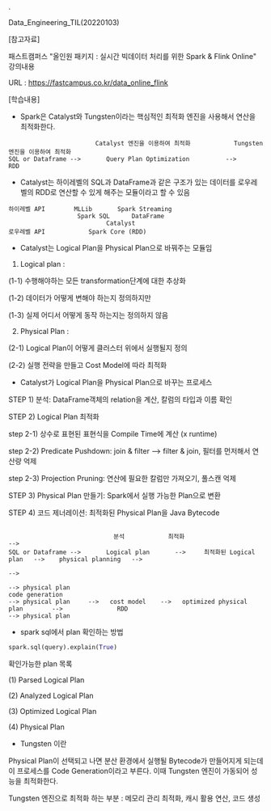 .

Data_Engineering_TIL(20220103)

[참고자료]

패스트캠퍼스 "올인원 패키지 : 실시간 빅데이터 처리를 위한 Spark & Flink Online" 강의내용

URL : https://fastcampus.co.kr/data_online_flink

[학습내용]

- Spark은 Catalyst와 Tungsten이라는 핵심적인 최적화 엔진을 사용해서 연산을 최적화한다.

```text
                        Catalyst 엔진을 이용하여 최적화            Tungsten 엔진을 이용하여 최적화
SQL or Dataframe -->       Query Plan Optimization          -->     RDD

```

- Catalyst는 하이레벨의 SQL과 DataFrame과 같은 구조가 있는 데이터를 로우레벨의 RDD로 연산할 수 있게 해주는 모듈이라고 할 수 있음

```text
하이레벨 API        MLLib       Spark Streaming
                   Spark SQL      DataFrame
                           Catalyst
로우레벨 API            Spark Core (RDD)
```

- Catalyst는 Logical Plan을 Physical Plan으로 바꿔주는 모듈임


1) Logical plan : 


(1-1) 수행해야하는 모든 transformation단계에 대한 추상화


(1-2) 데이터가 어떻게 변해야 하는지 정의하지만


(1-3) 실제 어디서 어떻게 동작 하는지는 정의하지 않음 


2) Physical Plan :


(2-1) Logical Plan이 어떻게 클러스터 위에서 실행될지 정의


(2-2) 실행 전략을 만들고 Cost Model에 따라 최적화


- Catalyst가 Logical Plan을 Physical Plan으로 바꾸는 프로세스

STEP 1) 분석: DataFrame객체의 relation을 계산, 칼럼의 타입과 이름 확인

STEP 2) Logical Plan 최적화

step 2-1) 상수로 표현된 표현식을 Compile Time에 계산 (x runtime)

step 2-2) Predicate Pushdown: join & filter --> filter & join, 필터를 먼저해서 연산량 억제

step 2-3) Projection Pruning: 연산에 필요한 칼럼만 가져오기, 풀스캔 억제

STEP 3) Physical Plan 만들기: Spark에서 실행 가능한 Plan으로 변환

STEP 4) 코드 제너레이션: 최적화된 Physical Plan을 Java Bytecode

```text

                             분석            최적화                                                      -->
SQL or Dataframe -->       Logical plan       -->     최적화된 Logical plan   -->    physical planning   -->
                                                                                                        -->

--> physical plan                                                         code generation
--> physical plan     -->   cost model    -->   optimized physical plan        -->               RDD
--> physical plan

```

- spark sql에서 plan 확인하는 방법

```python
spark.sql(query).explain(True)
```

확인가능한 plan 목록

(1) Parsed Logical Plan

(2) Analyzed Logical Plan

(3) Optimized Logical Plan

(4) Physical Plan

- Tungsten 이란

Physical Plan이 선택되고 나면 분산 환경에서 실행될 Bytecode가 만들어지게 되는데 이 프로세스를 Code Generation이라고 부른다. 이때 Tungsten 엔진이 가동되어 성능을 최적화한다.

Tungsten 엔진으로 최적화 하는 부분 : 메모리 관리 최적화, 캐시 활용 연산, 코드 생성